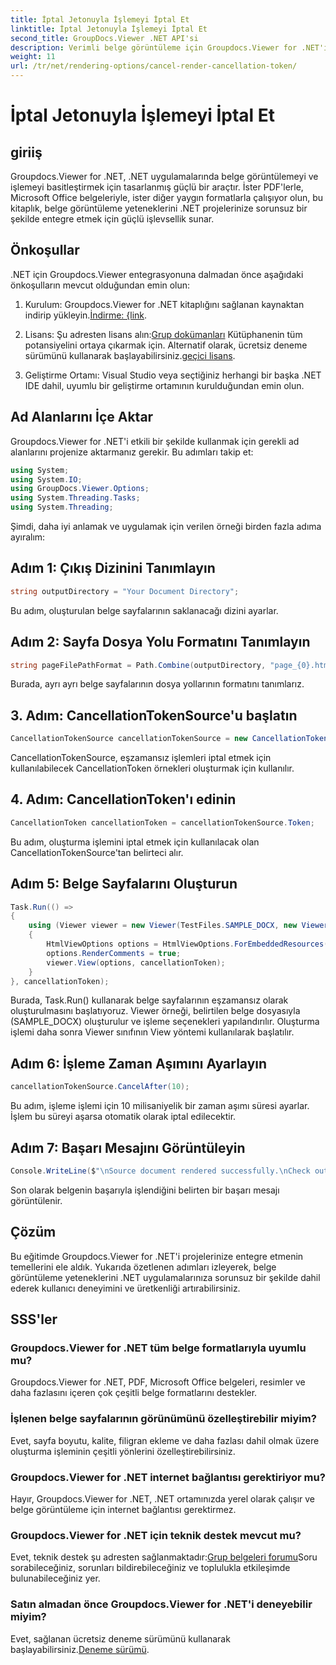 ```yaml
---
title: İptal Jetonuyla İşlemeyi İptal Et
linktitle: İptal Jetonuyla İşlemeyi İptal Et
second_title: GroupDocs.Viewer .NET API'si
description: Verimli belge görüntüleme için Groupdocs.Viewer for .NET'i .NET projelerinize sorunsuz bir şekilde entegre edin.
weight: 11
url: /tr/net/rendering-options/cancel-render-cancellation-token/
---
```


# İptal Jetonuyla İşlemeyi İptal Et

## giriiş
Groupdocs.Viewer for .NET, .NET uygulamalarında belge görüntülemeyi ve işlemeyi basitleştirmek için tasarlanmış güçlü bir araçtır. İster PDF'lerle, Microsoft Office belgeleriyle, ister diğer yaygın formatlarla çalışıyor olun, bu kitaplık, belge görüntüleme yeteneklerini .NET projelerinize sorunsuz bir şekilde entegre etmek için güçlü işlevsellik sunar.
## Önkoşullar
.NET için Groupdocs.Viewer entegrasyonuna dalmadan önce aşağıdaki önkoşulların mevcut olduğundan emin olun:
1.  Kurulum: Groupdocs.Viewer for .NET kitaplığını sağlanan kaynaktan indirip yükleyin.[İndirme: {link](https://releases.groupdocs.com/viewer/net/).
   
2.  Lisans: Şu adresten lisans alın:[Grup dokümanları](https://purchase.groupdocs.com/buy) Kütüphanenin tüm potansiyelini ortaya çıkarmak için. Alternatif olarak, ücretsiz deneme sürümünü kullanarak başlayabilirsiniz.[geçici lisans](https://purchase.groupdocs.com/temporary-license/).
   
3. Geliştirme Ortamı: Visual Studio veya seçtiğiniz herhangi bir başka .NET IDE dahil, uyumlu bir geliştirme ortamının kurulduğundan emin olun.

## Ad Alanlarını İçe Aktar
Groupdocs.Viewer for .NET'i etkili bir şekilde kullanmak için gerekli ad alanlarını projenize aktarmanız gerekir. Bu adımları takip et:

```csharp
using System;
using System.IO;
using GroupDocs.Viewer.Options;
using System.Threading.Tasks;
using System.Threading;
```

Şimdi, daha iyi anlamak ve uygulamak için verilen örneği birden fazla adıma ayıralım:
## Adım 1: Çıkış Dizinini Tanımlayın
```csharp
string outputDirectory = "Your Document Directory";
```
Bu adım, oluşturulan belge sayfalarının saklanacağı dizini ayarlar.
## Adım 2: Sayfa Dosya Yolu Formatını Tanımlayın
```csharp
string pageFilePathFormat = Path.Combine(outputDirectory, "page_{0}.html");
```
Burada, ayrı ayrı belge sayfalarının dosya yollarının formatını tanımlarız.
## 3. Adım: CancellationTokenSource'u başlatın
```csharp
CancellationTokenSource cancellationTokenSource = new CancellationTokenSource();
```
CancellationTokenSource, eşzamansız işlemleri iptal etmek için kullanılabilecek CancellationToken örnekleri oluşturmak için kullanılır.
## 4. Adım: CancellationToken'ı edinin
```csharp
CancellationToken cancellationToken = cancellationTokenSource.Token;
```
Bu adım, oluşturma işlemini iptal etmek için kullanılacak olan CancellationTokenSource'tan belirteci alır.
## Adım 5: Belge Sayfalarını Oluşturun
```csharp
Task.Run(() =>
{
    using (Viewer viewer = new Viewer(TestFiles.SAMPLE_DOCX, new ViewerSettings(new GroupDocs.Viewer.Logging.ConsoleLogger())))
    {
        HtmlViewOptions options = HtmlViewOptions.ForEmbeddedResources(pageFilePathFormat);
        options.RenderComments = true;
        viewer.View(options, cancellationToken);
    }
}, cancellationToken);
```
Burada, Task.Run() kullanarak belge sayfalarının eşzamansız olarak oluşturulmasını başlatıyoruz. Viewer örneği, belirtilen belge dosyasıyla (SAMPLE_DOCX) oluşturulur ve işleme seçenekleri yapılandırılır. Oluşturma işlemi daha sonra Viewer sınıfının View yöntemi kullanılarak başlatılır.
## Adım 6: İşleme Zaman Aşımını Ayarlayın
```csharp
cancellationTokenSource.CancelAfter(10);
```
Bu adım, işleme işlemi için 10 milisaniyelik bir zaman aşımı süresi ayarlar. İşlem bu süreyi aşarsa otomatik olarak iptal edilecektir.
## Adım 7: Başarı Mesajını Görüntüleyin
```csharp
Console.WriteLine($"\nSource document rendered successfully.\nCheck output in {outputDirectory}.");
```
Son olarak belgenin başarıyla işlendiğini belirten bir başarı mesajı görüntülenir.

## Çözüm
Bu eğitimde Groupdocs.Viewer for .NET'i projelerinize entegre etmenin temellerini ele aldık. Yukarıda özetlenen adımları izleyerek, belge görüntüleme yeteneklerini .NET uygulamalarınıza sorunsuz bir şekilde dahil ederek kullanıcı deneyimini ve üretkenliği artırabilirsiniz.
## SSS'ler
### Groupdocs.Viewer for .NET tüm belge formatlarıyla uyumlu mu?
Groupdocs.Viewer for .NET, PDF, Microsoft Office belgeleri, resimler ve daha fazlasını içeren çok çeşitli belge formatlarını destekler.
### İşlenen belge sayfalarının görünümünü özelleştirebilir miyim?
Evet, sayfa boyutu, kalite, filigran ekleme ve daha fazlası dahil olmak üzere oluşturma işleminin çeşitli yönlerini özelleştirebilirsiniz.
### Groupdocs.Viewer for .NET internet bağlantısı gerektiriyor mu?
Hayır, Groupdocs.Viewer for .NET, .NET ortamınızda yerel olarak çalışır ve belge görüntüleme için internet bağlantısı gerektirmez.
### Groupdocs.Viewer for .NET için teknik destek mevcut mu?
 Evet, teknik destek şu adresten sağlanmaktadır:[Grup belgeleri forumu](https://forum.groupdocs.com/c/viewer/9)Soru sorabileceğiniz, sorunları bildirebileceğiniz ve toplulukla etkileşimde bulunabileceğiniz yer.
### Satın almadan önce Groupdocs.Viewer for .NET'i deneyebilir miyim?
 Evet, sağlanan ücretsiz deneme sürümünü kullanarak başlayabilirsiniz.[Deneme sürümü](https://releases.groupdocs.com/).